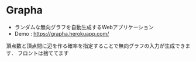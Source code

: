 # Grapha
- ランダムな無向グラフを自動生成するWebアプリケーション
- Demo : https://grapha.herokuapp.com/

頂点数と頂点間に辺を作る確率を指定することで無向グラフの入力が生成できます．
フロントは捨ててます
